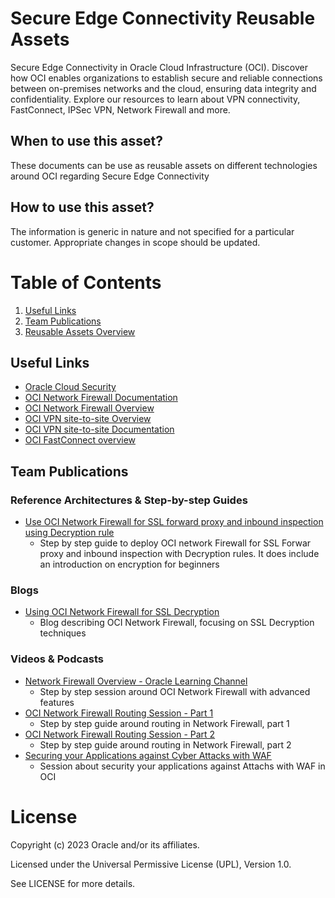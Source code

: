 # Secure Edge Connectivity Reusable Assets
Secure Edge Connectivity in Oracle Cloud Infrastructure (OCI). Discover how OCI enables organizations to establish secure and reliable connections between on-premises networks and the cloud, ensuring data integrity and confidentiality. Explore our resources to learn about VPN connectivity, FastConnect, IPSec VPN, Network Firewall and more.

## When to use this asset?
These documents can be use as reusable assets on different technologies around OCI regarding Secure Edge Connectivity

## How to use this asset?
The information is generic in nature and not specified for a particular customer. Appropriate changes in scope should be updated.


# Table of Contents
 
1. [Useful Links](#useful-links)
2. [Team Publications](#team-publications)
3. [Reusable Assets Overview](#reusable-assets-overviewdef)
 
## Useful Links
- [Oracle Cloud Security](https://docs.oracle.com/en-us/iaas/Content/Security/Concepts/security.htm)
- [OCI Network Firewall Documentation](https://docs.oracle.com/en-us/iaas/Content/network-firewall/home.htm)
- [OCI Network Firewall Overview](https://docs.oracle.com/en-us/iaas/Content/network-firewall/overview.htm)
- [OCI VPN site-to-site Overview](https://docs.oracle.com/en-us/iaas/Content/Network/Tasks/overviewIPsec.htm)
- [OCI VPN site-to-site Documentation](https://docs.oracle.com/en-us/iaas/Content/Network/Tasks/managingIPsec.htm)
- [OCI FastConnect overview](https://docs.oracle.com/en-us/iaas/Content/Network/Concepts/fastconnect.htm)


## Team Publications

### Reference Architectures & Step-by-step Guides


- [Use OCI Network Firewall for SSL forward proxy and inbound inspection using Decryption rule](https://docs.oracle.com/en/learn/oci-network-firewall/#introduction)
    -  Step by step guide to deploy OCI network Firewall for SSL Forwar proxy and inbound inspection with Decryption rules. It does include an introduction on encryption for beginners

### Blogs
 
- [Using OCI Network Firewall for SSL Decryption](https://blogs.oracle.com/cloud-infrastructure/post/oci-network-firewall-ssl-decryption)
    -  Blog describing OCI Network Firewall, focusing on SSL Decryption techniques


### Videos & Podcasts
- [Network Firewall Overview - Oracle Learning Channel](https://www.youtube.com/watch?v=AlwQQQOl5qw)
    -  Step by step session around OCI Network Firewall with advanced features
- [OCI Network Firewall Routing Session - Part 1 ](https://www.youtube.com/watch?v=aX3hl-91zRc)
    -  Step by step guide around routing in Network Firewall, part 1
- [OCI Network Firewall Routing Session - Part 2 ](https://www.youtube.com/watch?v=zZYZehAnVXw&t=0s)
    -  Step by step guide around routing in Network Firewall, part 2
- [Securing your Applications against Cyber Attacks with WAF](https://www.youtube.com/watch?v=t9R90X3PXv0)
    -  Session about security your applications against Attachs with WAF in OCI 


# License

Copyright (c) 2023 Oracle and/or its affiliates.

Licensed under the Universal Permissive License (UPL), Version 1.0.

See LICENSE for more details.
